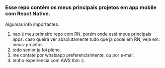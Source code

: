 ###   Esse repo contém os meus principais projetos em app mobile com React Native.

Algumas info importantes:

1. nao é meu primeiro repo com RN, porém onde está meus principais apps. caso queira ver absolutamente tudo que ja codei em RN, veja em: meus-projetos.
2. todo senior ja foi pleno.
3. me contate por whatsapp preferencialmente, ou por e-mail. 
4. tenho experiencia com AWS tbm :).

